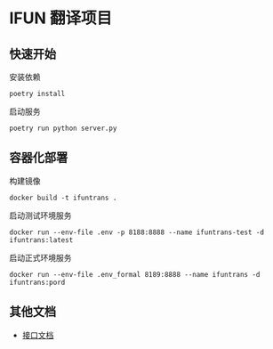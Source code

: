 # IFUN 翻译项目

## 快速开始
安装依赖
```
poetry install
```
启动服务
```
poetry run python server.py
```
## 容器化部署
构建镜像
```
docker build -t ifuntrans .
```
启动测试环境服务
```
docker run --env-file .env -p 8188:8888 --name ifuntrans-test -d ifuntrans:latest
```
启动正式环境服务
```
docker run --env-file .env_formal 8189:8888 --name ifuntrans -d ifuntrans:pord
```

## 其他文档
- [接口文档](docs/机翻引擎对接文档.md)
